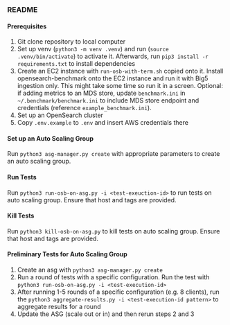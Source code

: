 ### README

#### Prerequisites
1. Git clone repository to local computer
2. Set up venv (`python3 -m venv .venv`) and run (`source .venv/bin/activate`) to activate it. Afterwards, run `pip3 install -r requirements.txt` to install dependencies
3. Create an EC2 instance with `run-osb-with-term.sh` copied onto it. Install opensearch-benchmark onto the EC2 instance and run it with Big5 ingestion only. This might take some time so run it in a screen. Optional: if adding metrics to an MDS store, update `benchmark.ini` in `~/.benchmark/benchmark.ini` to include MDS store endpoint and credentials (reference `example_benchmark.ini`).
4. Set up an OpenSearch cluster
5. Copy `.env.example` to `.env` and insert AWS credentials there

#### Set up an Auto Scaling Group
Run `python3 asg-manager.py create` with appropriate parameters to create an auto scaling group.

#### Run Tests
Run `python3 run-osb-on-asg.py -i <test-exeuction-id>` to run tests on auto scaling group. Ensure that host and tags are provided.

#### Kill Tests
Run `python3 kill-osb-on-asg.py` to kill tests on auto scaling group. Ensure that host and tags are provided.


#### Preliminary Tests for Auto Scaling Group
1. Create an asg with `python3 asg-manager.py create`
2. Run a round of tests with a specific configuration. Run the test with `python3 run-osb-on-asg.py -i <test-execution-id>`
3. After running 1-5 rounds of a specific configuration (e.g. 8 clients), run the `python3 aggregate-results.py -i <test-execution-id pattern>` to aggregate results for a round
4. Update the ASG (scale out or in) and then rerun steps 2 and 3